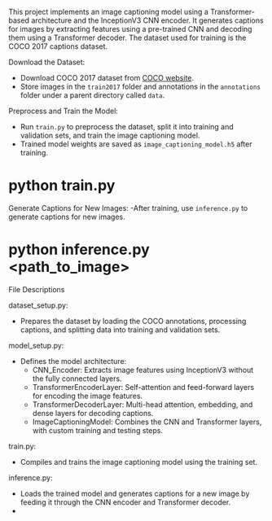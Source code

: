 This project implements an image captioning model using a Transformer-based architecture and the InceptionV3 CNN encoder. 
It generates captions for images by extracting features using a pre-trained CNN and decoding them using a Transformer decoder. 
The dataset used for training is the COCO 2017 captions dataset.

Download the Dataset:
   - Download COCO 2017 dataset from [COCO website](https://cocodataset.org/).
   - Store images in the `train2017` folder and annotations in the `annotations` folder under a parent directory called `data`.

Preprocess and Train the Model:
   - Run `train.py` to preprocess the dataset, split it into training and validation sets, and train the image captioning model.
   - Trained model weights are saved as `image_captioning_model.h5` after training.
   # python train.py

Generate Captions for New Images:
   -After training, use `inference.py` to generate captions for new images.
   # python inference.py <path_to_image>

File Descriptions

dataset_setup.py:
   - Prepares the dataset by loading the COCO annotations, processing captions, and splitting data into training and validation sets.

model_setup.py:
   - Defines the model architecture:
     - CNN_Encoder: Extracts image features using InceptionV3 without the fully connected layers.
     - TransformerEncoderLayer: Self-attention and feed-forward layers for encoding the image features.
     - TransformerDecoderLayer: Multi-head attention, embedding, and dense layers for decoding captions.
     - ImageCaptioningModel: Combines the CNN and Transformer layers, with custom training and testing steps.

train.py:
   - Compiles and trains the image captioning model using the training set.

inference.py:
   - Loads the trained model and generates captions for a new image by feeding it through the CNN encoder and Transformer decoder.
   - 
